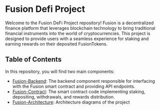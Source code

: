 # Fusion Defi Project
Welcome to the Fusion DeFi Project repository! Fusion is a decentralized finance platform that leverages blockchain technology to bring traditional financial instruments into the world of cryptocurrencies. This project is designed to provide users with a seamless experience for staking and earning rewards on their deposited FusionTokens.

## Table of Contents

In this repository, you will find two main components:
- [Fusion-Backend](/backend): The backend component responsible for interfacing with the Fusion smart contract and providing API endpoints.
- [Fusion-Contract](/fusion-contract): The smart contract code implementing staking, depositing, withdrawals, and rewards distribution.
- [Fusion-Architecture](/architecture-diagrams): Architecture diagrams of the project
